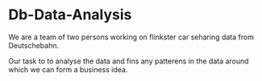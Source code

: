 # Db-Data-Analysis

We are a team of two persons working on flinkster car seharing data from Deutschebahn.

Our task to to analyse the data and fins any patterens in the data around which we can form a business idea.
